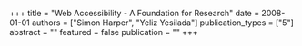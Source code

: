 +++
title = "Web Accessibility - A Foundation for Research"
date = 2008-01-01
authors = ["Simon Harper", "Yeliz Yesilada"]
publication_types = ["5"]
abstract = ""
featured = false
publication = ""
+++


